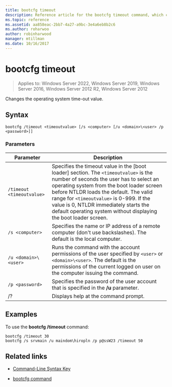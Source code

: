 ```yaml
---
title: bootcfg timeout
description: Reference article for the bootcfg timeout command, which changes the operating system time-out value.
ms.topic: reference
ms.assetid: aa858eac-2bb7-4a27-a9bc-3e4a6eb8b2c6
ms.author: roharwoo
author: robinharwood
manager: mtillman
ms.date: 10/16/2017
---
```

# bootcfg timeout

>Applies to: Windows Server 2022, Windows Server 2019, Windows Server 2016, Windows Server 2012 R2, Windows Server 2012

Changes the operating system time-out value.

## Syntax

```
bootcfg /timeout <timeoutvalue> [/s <computer> [/u <domain>\<user> /p <password>]]
```

### Parameters

| Parameter | Description |
| --------- | ----------- |
| `/timeout <timeoutvalue>` | Specifies the timeout value in the [boot loader] section. The `<timeoutvalue>` is the number of seconds the user has to select an operating system from the boot loader screen before NTLDR loads the default. The valid range for `<timeoutvalue>` is 0-999. If the value is 0, NTLDR immediately starts the default operating system without displaying the boot loader screen. |
| `/s <computer>` | Specifies the name or IP address of a remote computer (don't use backslashes). The default is the local computer. |
| `/u <domain>\<user>`  | Runs the command with the account permissions of the user specified by `<user>` or `<domain>\<user>`. The default is the permissions of the current logged on user on the computer issuing the command. |
| `/p <password>` | Specifies the password of the user account that is specified in the **/u** parameter. |
| /? | Displays help at the command prompt. |

## Examples

To use the **bootcfg /timeout** command:

```
bootcfg /timeout 30
bootcfg /s srvmain /u maindom\hiropln /p p@ssW23 /timeout 50
```

## Related links

- [Command-Line Syntax Key](command-line-syntax-key.md)

- [bootcfg command](bootcfg.md)

